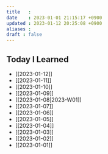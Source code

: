 ```yaml
---
title   : 
date    : 2023-01-01 21:15:17 +0900
updated : 2023-01-12 20:25:08 +0900
aliases : 
draft : false
---
```

## Today I Learned
- [[2023-01-12]]
- [[2023-01-11]] 
- [[2023-01-10]]
- [[2023-01-09]]
- [[2023-01-08|2023-W01]]
- [[2023-01-07]]
- [[2023-01-06]]
- [[2023-01-05]]
- [[2023-01-04]]
- [[2023-01-03]]
- [[2023-01-02]]
- [[2023-01-01]]
